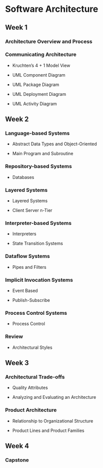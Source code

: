 # Software Architecture


## Week 1

### Architecture Overview and Process

### Communicating Architecture

- Kruchten’s 4 + 1 Model View

- UML Component Diagram

- UML Package Diagram

- UML Deployment Diagram

- UML Activity Diagram

## Week 2

### Language-based Systems

- Abstract Data Types and Object-Oriented

- Main Program and Subroutine

### Repository-based Systems

- Databases

### Layered Systems

- Layered Systems

- Client Server n-Tier

### Interpreter-based Systems

- Interpreters

- State Transition Systems

### Dataflow Systems

- Pipes and Filters

### Implicit Invocation Systems

- Event Based

- Publish-Subscribe

### Process Control Systems

- Process Control

### Review

- Architectural Styles

## Week 3

### Architectural Trade-offs

- Quality Attributes

- Analyzing and Evaluating an Architecture

### Product Architecture

- Relationship to Organizational Structure

- Product Lines and Product Families

## Week 4

### Capstone

